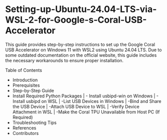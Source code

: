 # Setting-up-Ubuntu-24.04-LTS-via-WSL-2-for-Google-s-Coral-USB-Accelerator
This guide provides step-by-step instructions to set up the Google Coral USB Accelerator on Windows 11 with WSL2 using Ubuntu 24.04 LTS. Due to some outdated documentation on the official website, this guide includes the necessary workarounds to ensure proper installation.

Table of Contents
- Introduction
- Prerequisites
- Step-by-Step Guide
 - Install Required Python Packages
| - Install usbipd-win on Windows
| - Install usbipd on WSL
| -List USB Devices in Windows
| -Bind and Share the USB Device
| -Attach USB Device to WSL
| -Verify Device Attachment in WSL
| -Make the Coral TPU Unavailable from Host PC (If Required)
- Troubleshooting Tips
- References
- Contributors
